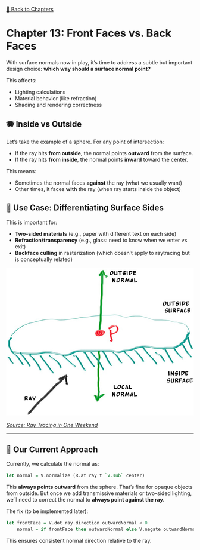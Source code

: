[🔗 Back to Chapters](/README.md#-chapters)

# Chapter 13: Front Faces vs. Back Faces

With surface normals now in play, it’s time to address a subtle but important design choice: **which way should a surface normal point?**

This affects:

- Lighting calculations
- Material behavior (like refraction)
- Shading and rendering correctness

## 🪗 Inside vs Outside

Let’s take the example of a sphere. For any point of intersection:

- If the ray hits **from outside**, the normal points **outward** from the surface.
- If the ray hits **from inside**, the normal points **inward** toward the center.

This means:

- Sometimes the normal faces **against** the ray (what we usually want)
- Other times, it faces **with** the ray (when ray starts inside the object)

## 🚧 Use Case: Differentiating Surface Sides

This is important for:
- **Two-sided materials** (e.g., paper with different text on each side)
- **Refraction/transparency** (e.g., glass: need to know when we enter vs exit)
- **Backface culling** in rasterization (which doesn’t apply to raytracing but is conceptually related)

![Front Faces vs Back Faces](./media/13/frontvsbackfaces.jpg)

_[Source: Ray Tracing in One Weekend](https://raytracing.github.io/books/RayTracingInOneWeekend.html#surfacenormalsandmultipleobjects/frontfacesversusbackfaces)_

---

## 🧹 Our Current Approach

Currently, we calculate the normal as:

```haskell
let normal = V.normalize (R.at ray t `V.sub` center)
```

This **always points outward** from the sphere. That’s fine for opaque objects from outside. But once we add transmissive materials or two-sided lighting, we’ll need to correct the normal to **always point against the ray**.

The fix (to be implemented later):

```haskell
let frontFace = V.dot ray.direction outwardNormal < 0
    normal = if frontFace then outwardNormal else V.negate outwardNormal
```

This ensures consistent normal direction relative to the ray.